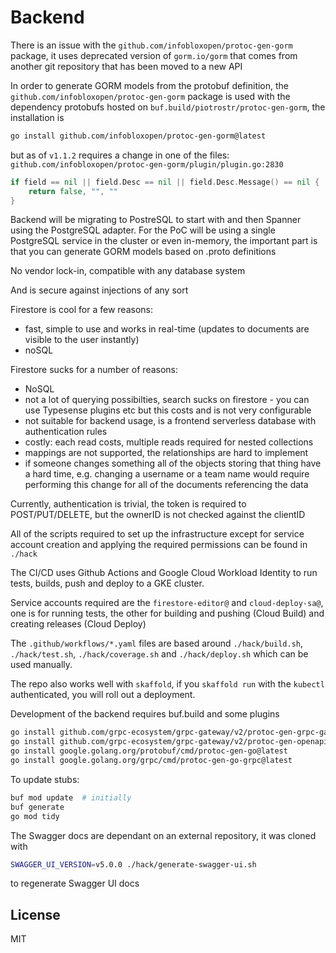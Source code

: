 # Backend

There is an issue with the `github.com/infobloxopen/protoc-gen-gorm` package, it
uses deprecated version of `gorm.io/gorm` that comes from another git repository
that has been moved to a new API

In order to generate GORM models from the protobuf definition, the
`github.com/infobloxopen/protoc-gen-gorm` package is used with the dependency
protobufs hosted on `buf.build/piotrostr/protoc-gen-gorm`, the installation is

```sh
go install github.com/infobloxopen/protoc-gen-gorm@latest
```

but as of `v1.1.2` requires a change in one of the files:
`github.com/infobloxopen/protoc-gen-gorm/plugin/plugin.go:2830`

```go
if field == nil || field.Desc == nil || field.Desc.Message() == nil {
    return false, "", ""
}
```

Backend will be migrating to PostreSQL to start with and then Spanner using the
PostgreSQL adapter. For the PoC will be using a single PostgreSQL service in
the cluster or even in-memory, the important part is that you can generate GORM
models based on .proto definitions

No vendor lock-in, compatible with any database system

And is secure against injections of any sort

Firestore is cool for a few reasons:

- fast, simple to use and works in real-time (updates to documents are visible
  to the user instantly)
- noSQL

Firestore sucks for a number of reasons:

- NoSQL
- not a lot of querying possibilties, search sucks on firestore - you can use
  Typesense plugins etc but this costs and is not very configurable
- not suitable for backend usage, is a frontend serverless database with authentication rules
- costly: each read costs, multiple reads required for nested collections
- mappings are not supported, the relationships are hard to implement
- if someone changes something all of the objects storing that thing have a hard
  time, e.g. changing a username or a team name would require performing this
  change for all of the documents referencing the data

Currently, authentication is trivial, the token is required to POST/PUT/DELETE,
but the ownerID is not checked against the clientID

All of the scripts required to set up the infrastructure except for service
account creation and applying the required permissions can be found in `./hack`

The CI/CD uses Github Actions and Google Cloud Workload Identity to run tests,
builds, push and deploy to a GKE cluster.

Service accounts required are the `firestore-editor@` and `cloud-deploy-sa@`, one
is for running tests, the other for building and pushing (Cloud Build) and
creating releases (Cloud Deploy)

The `.github/workflows/*.yaml` files are based around `./hack/build.sh`,
`./hack/test.sh`, `./hack/coverage.sh` and `./hack/deploy.sh` which can be used
manually.

The repo also works well with `skaffold`, if you `skaffold run` with the
`kubectl` authenticated, you will roll out a deployment.

Development of the backend requires buf.build and some plugins

```sh
go install github.com/grpc-ecosystem/grpc-gateway/v2/protoc-gen-grpc-gateway@latest
go install github.com/grpc-ecosystem/grpc-gateway/v2/protoc-gen-openapiv2@latest
go install google.golang.org/protobuf/cmd/protoc-gen-go@latest
go install google.golang.org/grpc/cmd/protoc-gen-go-grpc@latest
```

To update stubs:

```sh
buf mod update  # initially
buf generate
go mod tidy
```

The Swagger docs are dependant on an external repository, it was cloned with

```sh
SWAGGER_UI_VERSION=v5.0.0 ./hack/generate-swagger-ui.sh
```

to regenerate Swagger UI docs

## License

MIT
